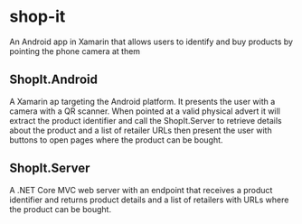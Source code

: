# shop-it
An Android app in Xamarin that allows users to identify and buy products by pointing the phone camera at them

## ShopIt.Android
A Xamarin ap targeting the Android platform. It presents the user with a camera with a QR scanner. When pointed at a valid physical advert it will extract the product identifier and call the ShopIt.Server to retrieve details about the product and a list of retailer URLs then present the user with buttons to open pages where the product can be bought.

## ShopIt.Server
A .NET Core MVC web server with an endpoint that receives a product identifier and returns product details and a list of retailers with URLs where the product can be bought.
